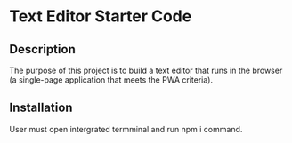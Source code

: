 # Text Editor Starter Code

## Description
The purpose of this project is to build a text editor that runs in the browser (a single-page application that meets the PWA criteria).

## Installation
User must open intergrated termminal and run npm i command.